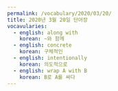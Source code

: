 ```yaml
---
permalink: /vocabulary/2020/03/20/
title: 2020년 3월 20일 단어장
vocavularies:
  - english: along with
    korean: ~와 함께
  - english: concrete
    korean: 구체적인
  - english: intentionally
    korean: 의도적으로
  - english: wrap A with B
    korean: B로 A를 싸다
---
```

